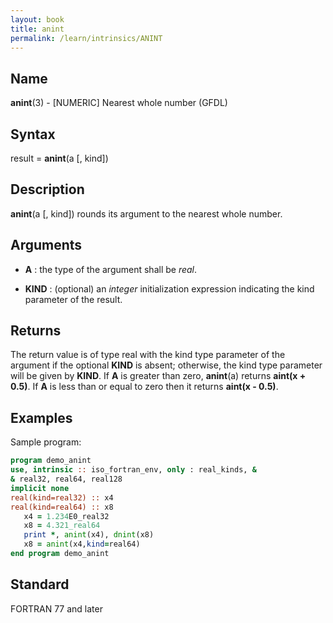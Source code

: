 ```yaml
---
layout: book
title: anint
permalink: /learn/intrinsics/ANINT
---
```

## __Name__

__anint__(3) - \[NUMERIC\] Nearest whole number
(GFDL)

## __Syntax__

result = __anint__(a \[, kind\])

## __Description__

__anint__(a \[, kind\]) rounds its argument to the nearest whole number.

## __Arguments__

  - __A__
    : the type of the argument shall be _real_.

  - __KIND__
    : (optional) an _integer_ initialization expression indicating the kind
    parameter of the result.

## __Returns__

The return value is of type real with the kind type parameter of the
argument if the optional __KIND__ is absent; otherwise, the kind type
parameter will be given by __KIND__. If __A__ is greater than zero, __anint__(a)
returns __aint(x + 0.5)__. If __A__ is less than or equal to zero then it
returns __aint(x - 0.5)__.

## __Examples__

Sample program:

```fortran
program demo_anint
use, intrinsic :: iso_fortran_env, only : real_kinds, &
& real32, real64, real128
implicit none
real(kind=real32) :: x4
real(kind=real64) :: x8
   x4 = 1.234E0_real32
   x8 = 4.321_real64
   print *, anint(x4), dnint(x8)
   x8 = anint(x4,kind=real64)
end program demo_anint
```

## __Standard__

FORTRAN 77 and later

